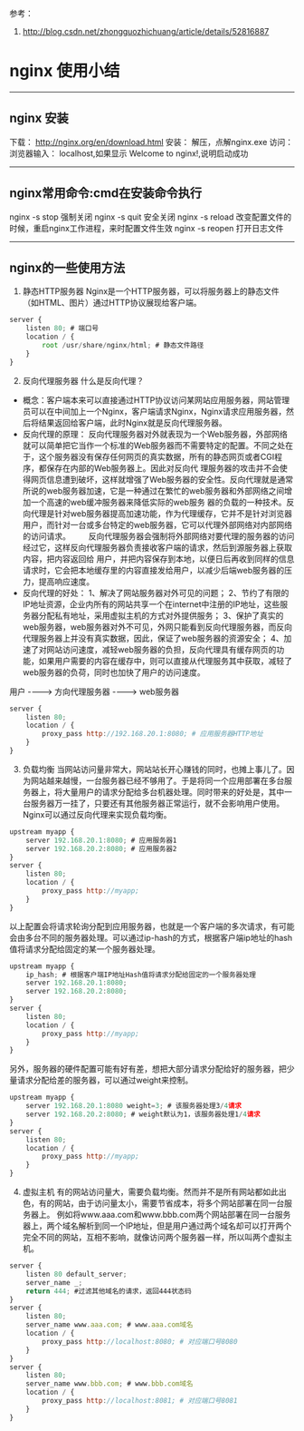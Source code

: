 参考：
  1. http://blog.csdn.net/zhongguozhichuang/article/details/52816887

# nginx 使用小结

---

## nginx 安装

下载： http://nginx.org/en/download.html
安装： 解压，点解nginx.exe
访问： 浏览器输入： localhost,如果显示 Welcome to nginx!,说明启动成功

---

## nginx常用命令:cmd在安装命令执行

nginx -s stop 强制关闭 
nginx -s quit 安全关闭 
nginx -s reload 改变配置文件的时候，重启nginx工作进程，来时配置文件生效 
nginx -s reopen 打开日志文件

---

## nginx的一些使用方法

1. 静态HTTP服务器
   Nginx是一个HTTP服务器，可以将服务器上的静态文件（如HTML、图片）通过HTTP协议展现给客户端。
```javascript
server {  
    listen 80; # 端口号  
    location / {  
        root /usr/share/nginx/html; # 静态文件路径  
    }  
}  
```

2. 反向代理服务器
什么是反向代理？
* 概念：客户端本来可以直接通过HTTP协议访问某网站应用服务器，网站管理员可以在中间加上一个Nginx，客户端请求Nginx，Nginx请求应用服务器，然后将结果返回给客户端，此时Nginx就是反向代理服务器。
* 反向代理的原理：
   反向代理服务器对外就表现为一个Web服务器，外部网络就可以简单把它当作一个标准的Web服务器而不需要特定的配置。不同之处在于，这个服务器没有保存任何网页的真实数据，所有的静态网页或者CGI程序，都保存在内部的Web服务器上。因此对反向代 理服务器的攻击并不会使得网页信息遭到破坏，这样就增强了Web服务器的安全性。反向代理就是通常所说的web服务器加速，它是一种通过在繁忙的web服务器和外部网络之间增加一个高速的web缓冲服务器来降低实际的web服务 器的负载的一种技术。反向代理是针对web服务器提高加速功能，作为代理缓存，它并不是针对浏览器用户，而针对一台或多台特定的web服务器，它可以代理外部网络对内部网络的访问请求。
　　反向代理服务器会强制将外部网络对要代理的服务器的访问经过它，这样反向代理服务器负责接收客户端的请求，然后到源服务器上获取内容，把内容返回给 用户，并把内容保存到本地，以便日后再收到同样的信息请求时，它会把本地缓存里的内容直接发给用户，以减少后端web服务器的压力，提高响应速度。
* 反向代理的好处：
  1、解决了网站服务器对外可见的问题；
  2、节约了有限的IP地址资源，企业内所有的网站共享一个在internet中注册的IP地址，这些服务器分配私有地址，采用虚拟主机的方式对外提供服务；
  3、保护了真实的web服务器，web服务器对外不可见，外网只能看到反向代理服务器，而反向代理服务器上并没有真实数据，因此，保证了web服务器的资源安全；
  4、加速了对网站访问速度，减轻web服务器的负担，反向代理具有缓存网页的功能，如果用户需要的内容在缓存中，则可以直接从代理服务其中获取，减轻了web服务器的负荷，同时也加快了用户的访问速度。

用户 ----> 方向代理服务器 ---->  web服务器

```javascript
server {  
    listen 80;  
    location / {  
        proxy_pass http://192.168.20.1:8080; # 应用服务器HTTP地址  
    }  
}  
```

3. 负载均衡
  当网站访问量非常大，网站站长开心赚钱的同时，也摊上事儿了。因为网站越来越慢，一台服务器已经不够用了。于是将同一个应用部署在多台服务器上，将大量用户的请求分配给多台机器处理。同时带来的好处是，其中一台服务器万一挂了，只要还有其他服务器正常运行，就不会影响用户使用。
  Nginx可以通过反向代理来实现负载均衡。
```javascript
upstream myapp {  
    server 192.168.20.1:8080; # 应用服务器1  
    server 192.168.20.2:8080; # 应用服务器2  
}  
server {  
    listen 80;  
    location / {  
        proxy_pass http://myapp;  
    }  
}  
```

以上配置会将请求轮询分配到应用服务器，也就是一个客户端的多次请求，有可能会由多台不同的服务器处理。可以通过ip-hash的方式，根据客户端ip地址的hash值将请求分配给固定的某一个服务器处理。
```javascript
upstream myapp {  
    ip_hash; # 根据客户端IP地址Hash值将请求分配给固定的一个服务器处理  
    server 192.168.20.1:8080;  
    server 192.168.20.2:8080;  
}  
server {  
    listen 80;  
    location / {  
        proxy_pass http://myapp;  
    }  
}  
```

另外，服务器的硬件配置可能有好有差，想把大部分请求分配给好的服务器，把少量请求分配给差的服务器，可以通过weight来控制。
```javascript
upstream myapp {  
    server 192.168.20.1:8080 weight=3; # 该服务器处理3/4请求  
    server 192.168.20.2:8080; # weight默认为1，该服务器处理1/4请求  
}  
server {  
    listen 80;  
    location / {  
        proxy_pass http://myapp;  
    }  
}  
```

4. 虚拟主机
有的网站访问量大，需要负载均衡。然而并不是所有网站都如此出色，有的网站，由于访问量太小，需要节省成本，将多个网站部署在同一台服务器上。
例如将www.aaa.com和www.bbb.com两个网站部署在同一台服务器上，两个域名解析到同一个IP地址，但是用户通过两个域名却可以打开两个完全不同的网站，互相不影响，就像访问两个服务器一样，所以叫两个虚拟主机。
```javascript
server {  
    listen 80 default_server;  
    server_name _;  
    return 444; #过滤其他域名的请求，返回444状态码  
}  
server {  
    listen 80;  
    server_name www.aaa.com; # www.aaa.com域名  
    location / {  
        proxy_pass http://localhost:8080; # 对应端口号8080  
    }  
}  
server {  
    listen 80;  
    server_name www.bbb.com; # www.bbb.com域名  
    location / {  
        proxy_pass http://localhost:8081; # 对应端口号8081  
    }  
}  
```